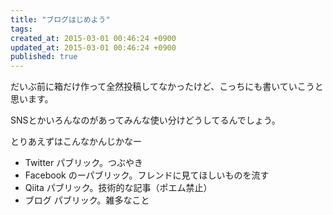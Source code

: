 ```yaml
---
title: "ブログはじめよう"
tags:
created_at: 2015-03-01 00:46:24 +0900
updated_at: 2015-03-01 00:46:24 +0900
published: true
---
```


だいぶ前に箱だけ作って全然投稿してなかったけど、こっちにも書いていこうと思います。

SNSとかいろんなのがあってみんな使い分けどうしてるんでしょう。

とりあえずはこんなかんじかなー

* Twitter パブリック。つぶやき
* Facebook のーパブリック。フレンドに見てほしいものを流す
* Qiita パブリック。技術的な記事（ポエム禁止）
* ブログ パブリック。雑多なこと
